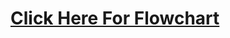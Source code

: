 # [Click Here For Flowchart](https://www.canva.com/design/DAGHAdDvou8/X62T1kFAfAQ4q6zpI2WdHg/view?utm_content=DAGHAdDvou8&utm_campaign=designshare&utm_medium=link&utm_source=editor)
